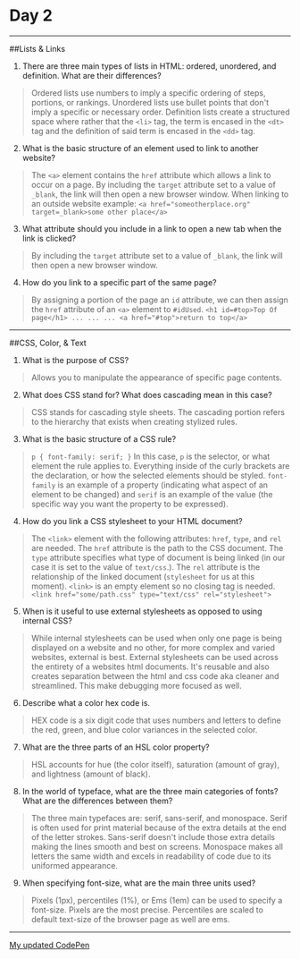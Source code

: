 # Day 2
****

##Lists & Links

1.  There are three main types of lists in HTML: ordered, unordered, and definition. What are their differences?
> Ordered lists use numbers to imply a specific ordering of steps, portions, or rankings. Unordered lists use bullet points that don't imply a specific or necessary order. Definition lists create a structured space where rather that the `<li>` tag, the term is encased in the `<dt>` tag and the definition of said term is encased in the `<dd>` tag.


2.  What is the basic structure of an element used to link to another website?
> The `<a>` element contains the `href` attribute which allows a link to occur on a page. By including the `target` attribute set to a value of `_blank`, the link will then open a new browser window.
> When linking to an outside website example: `<a href="someotherplace.org" target=_blank>some other place</a>`


3.  What attribute should you include in a link to open a new tab when the link is clicked?
> By including the `target` attribute set to a value of `_blank`, the link will then open a new browser window.

4.  How do you link to a specific part of the same page?
> By assigning a portion of the page an `id` attribute, we can then assign the `href` attribute of an `<a>` element to `#idUsed`.
>`<h1 id=#top>Top Of page</h1> ... ... ... <a href="#top">return to top</a>`

****

##CSS, Color, & Text

1.  What is the purpose of CSS?
> Allows you to manipulate the appearance of specific page contents.


2.  What does CSS stand for? What does cascading mean in this case?
> CSS stands for cascading style sheets. The cascading portion refers to the hierarchy that exists when creating stylized rules.


3.  What is the basic structure of a CSS rule?
> `p {
    font-family: serif;
}`
> In this case, `p` is the selector, or what element the rule applies to. Everything inside of the curly brackets are the declaration, or how the selected elements should be styled. `font-family` is an example of a property (indicating what aspect of an element to be changed) and `serif` is an example of the value (the specific way you want the property to be expressed).


4.  How do you link a CSS stylesheet to your HTML document?
> The  `<link>` element with the following attributes: `href`, `type`, and `rel` are needed. The `href` attribute is the path to the CSS document. The `type` attribute specifies what type of document is being linked (in our case it is set to the value of `text/css`.). The `rel` attribute is the relationship of the linked document (`stylesheet` for us at this moment).  `<link>` is an empty element so no closing tag is needed.
 >`<link href="some/path.css" type="text/css" rel="stylesheet">`


5.  When is it useful to use external stylesheets as opposed to using internal CSS?
> While internal stylesheets can be used when only one page is being displayed on a website and no other, for more complex and varied websites, external is best. External stylesheets can be used across the entirety of a websites html documents. It's reusable and also creates separation between the html and css code aka cleaner and streamlined. This make debugging more focused as well.


6.  Describe what a color hex code is.
>HEX code is a six digit code that uses numbers and letters to define the red, green, and blue color variances in the selected color.


7.  What are the three parts of an HSL color property?
> HSL accounts for hue (the color itself), saturation (amount of gray), and lightness (amount of black).


8.  In the world of typeface, what are the three main categories of fonts? What are the differences between them?
> The three main typefaces are: serif, sans-serif, and monospace. Serif is often used for print material because of the extra details at the end of the letter strokes. Sans-serif doesn't include those extra details making the lines smooth and best on screens. Monospace makes all letters the same width and excels in readability of code due to its uniformed appearance.


9.  When specifying font-size, what are the main three units used?
> Pixels (1px), percentiles (1%), or Ems (1em) can be used to specify a font-size. Pixels are the most precise. Percentiles are scaled to default text-size of the browser page as well are ems.

****

[My updated CodePen](https://codepen.io/gaj23-the-sasster/full/eYZbBdj)
